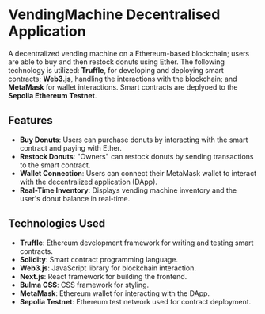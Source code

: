# VendingMachine Decentralised Application 
A decentralized vending machine on a Ethereum-based blockchain; users are able to buy and then restock donuts using Ether. The following technology is utilized: **Truffle**, for developing and deploying smart contracts; **Web3.js**, handling the interactions with the blockchain; and **MetaMask** for wallet interactions. Smart contracts are deplyoed to the **Sepolia Ethereum Testnet**.


## Features
- **Buy Donuts**: Users can purchase donuts by interacting with the smart contract and paying with Ether.
- **Restock Donuts**: "Owners" can restock donuts by sending transactions to the smart contract.
- **Wallet Connection**: Users can connect their MetaMask wallet to interact with the decentralized application (DApp).
- **Real-Time Inventory**: Displays vending machine inventory and the user's donut balance in real-time.

## Technologies Used
- **Truffle**: Ethereum development framework for writing and testing smart contracts.
- **Solidity**: Smart contract programming language.
- **Web3.js**: JavaScript library for blockchain interaction.
- **Next.js**: React framework for building the frontend.
- **Bulma CSS**: CSS framework for styling.
- **MetaMask**: Ethereum wallet for interacting with the DApp.
- **Sepolia Testnet**: Ethereum test network used for contract deployment.

